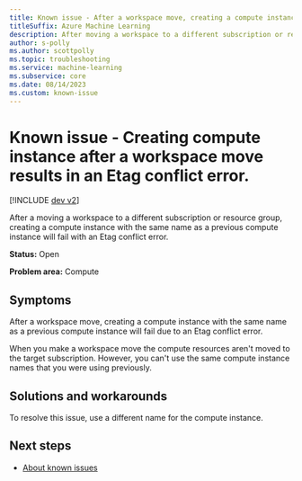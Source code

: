 ```yaml
---
title: Known issue - After a workspace move, creating a compute instance with the same name as a previous compute instance will fail
titleSuffix: Azure Machine Learning
description: After moving a workspace to a different subscription or resource group, creating a compute instance with the same name as a previous compute instance will fail with an Etag conflict error.
author: s-polly
ms.author: scottpolly
ms.topic: troubleshooting  
ms.service: machine-learning
ms.subservice: core
ms.date: 08/14/2023
ms.custom: known-issue
---
```


# Known issue  - Creating compute instance after a workspace move results in an Etag conflict error.

[!INCLUDE [dev v2](../includes/machine-learning-dev-v2.md)]

After a moving a workspace to a different subscription or resource group, creating a compute instance with the same name as a previous compute instance will fail with an Etag conflict error.


**Status:** Open

**Problem area:** Compute

## Symptoms

After a workspace move, creating a compute instance with the same name as a previous compute instance will fail due to an Etag conflict error.

When you make a workspace move the compute resources aren't moved to the target subscription. However, you can't use the same compute instance names that you were using previously. 


## Solutions and workarounds

To resolve this issue, use a different name for the compute instance.

## Next steps

- [About known issues](azure-machine-learning-known-issues.md)
